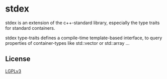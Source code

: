 # stdex
stdex is an extension of the c++-standard library, especially the type traits for standard containers.

stdex type-traits defines a compile-time template-based interface,
to query properties of container-types like std::vector or std::array ...

## License
[LGPLv3](https://choosealicense.com/licenses/lgpl-3.0/)
